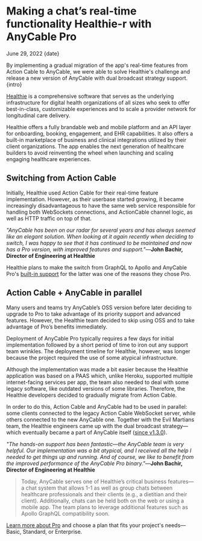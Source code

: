 # Making a chat’s real-time functionality Healthie-r with AnyCable Pro

June 29, 2022
{date}

By implementing a gradual migration of the app's real-time features from Action Cable to AnyCable, we were able to solve Healthie's challenge and release a new version of AnyCable with dual broadcast strategy support.
{intro}

<div class="divider"></div>

[Healthie][] is a comprehensive software that serves as the underlying infrastructure for digital health organizations of all sizes who seek to offer best-in-class, customizable experiences and to scale a provider network for longitudinal care delivery.

Healthie offers a fully brandable web and mobile platform and an API layer for onboarding, booking, engagement, and EHR capabilities. It also offers a built-in marketplace of business and clinical integrations utilized by their client organizations. The app enables the next generation of healthcare builders to avoid reinventing the wheel when launching and scaling engaging healthcare experiences.

## Switching from Action Cable

Initially, Healthie used Action Cable for their real-time feature implementation. However, as their userbase started growing, it became increasingly disadvantageous to have the same web service responsible for handling both WebSockets connections, and ActionCable channel logic, as well as HTTP traffic on top of that.

_"AnyCable has been on our radar for several years and has always seemed like an elegant solution. When looking at it again recently when deciding to switch, I was happy to see that it has continued to be maintained and now has a Pro version, with improved features and support."_—**John Bachir, Director of Engineering at Healthie**

Healthie plans to make the switch from GraphQL to Apollo and AnyCable Pro's [built-in support][anycable-apollo] for the latter was one of the reasons they chose Pro.

## Action Cable + AnyCable in parallel

Many users and teams try AnyCable’s OSS version before later deciding to upgrade to Pro to take advantage of its priority support and advanced features. However, the Healthie team decided to skip using OSS and to take advantage of Pro’s benefits immediately.

Deployment of AnyCable Pro typically requires a few days for initial implementation followed by a short period of time to iron out any support team wrinkles. The deployment timeline for Healthie, however, was longer because the project required the use of some atypical infrastructure.

Although the implementation was made a bit easier because the Healthie application was based on a PAAS which, unlike Heroku, supported multiple internet-facing services per app, the team also needed to deal with some legacy software, like outdated versions of some libraries. Therefore, the Healthie developers decided to gradually migrate from Action Cable.

In order to do this, Action Cable and AnyCable had to be used in parallel: some clients connected to the legacy Action Cable WebSocket server, while others connected to the new AnyCable one. Together with the Evil Martians team, the Healthie engineers came up with the dual broadcast strategy—which eventually became a part of AnyCable itself ([since v1.3.0](https://github.com/anycable/anycable-rails/releases/tag/v1.3.0)).

_"The hands-on support has been fantastic—the AnyCable team is very helpful. Our implementation was a bit atypical, and I received all the help I needed to get things up and running. And of course, we like to benefit from the improved performance of the AnyCable Pro binary."_—**John Bachir, Director of Engineering at Healthie**

> Today, AnyCable serves one of Healthie’s critical business features—a chat system that allows 1-1 as well as group chats between healthcare professionals and their clients (e.g., a dietitian and their client). Additionally, chats can be held both on the web or using a mobile app. The team plans to leverage additional features such as Apollo GraphQL compatibility soon.

[Learn more about Pro](/#pro) and choose a plan that fits your project's needs—Basic, Standard, or Enterprise.

[Healthie]: https://www.gethealthie.com
[Evil Martians]: https://evilmartians.com
[anycable-apollo]: https://docs.anycable.io/anycable-go/apollo
